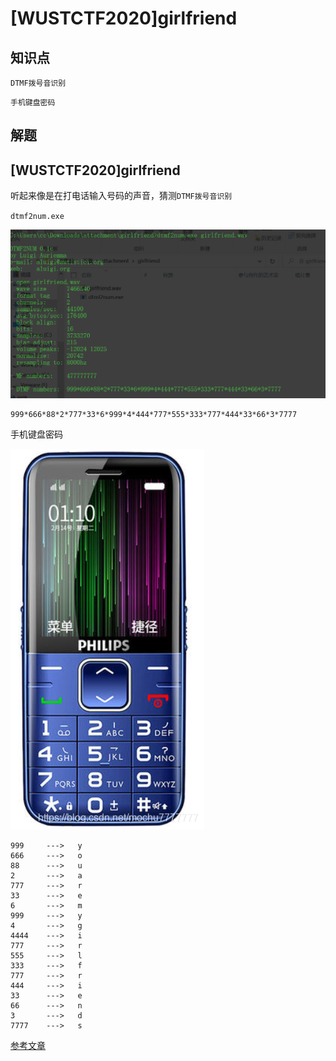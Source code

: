 # [WUSTCTF2020]girlfriend

## 知识点

`DTMF拨号音识别`

`手机键盘密码`

## 解题

## [WUSTCTF2020]girlfriend

听起来像是在打电话输入号码的声音，猜测`DTMF拨号音识别`

`dtmf2num.exe`

![image-20231127125544797](./img/53-1.png)

```
999*666*88*2*777*33*6*999*4*444*777*555*333*777*444*33*66*3*7777
```

手机键盘密码

![在这里插入图片描述](./img/53-2.png)

```
999     --->   y
666     --->   o
88      --->   u
2       --->   a
777     --->   r
33      --->   e
6       --->   m
999     --->   y
4       --->   g
4444    --->   i
777     --->   r
555     --->   l
333     --->   f
777     --->   r
444     --->   i
33      --->   e
66      --->   n
3       --->   d
7777    --->   s
```

[参考文章](https://blog.csdn.net/mochu7777777/article/details/105412940)